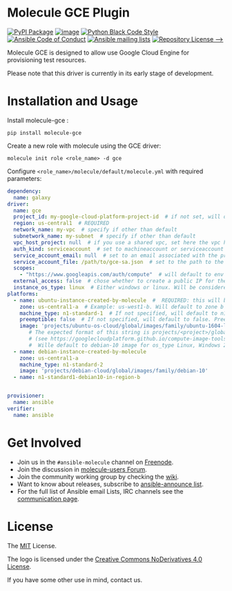 # Molecule GCE Plugin
[![PyPI Package][]][1] [![image][]][2] [![Python Black Code Style][]][3] [![Ansible Code of Conduct][]][4] [![Ansible mailing lists][]][5] [![Repository License -->][]][6]

  [PyPI Package]: https://badge.fury.io/py/molecule-gce.svg
  [1]: https://badge.fury.io/py/molecule-gce
  [image]: https://zuul-ci.org/gated.svg
  [2]: https://dashboard.zuul.ansible.com/t/ansible/builds?project=ansible-community/molecule-gce
  [Python Black Code Style]: https://img.shields.io/badge/code%20style-black-000000.svg
  [3]: https://github.com/python/black
  [Ansible Code of Conduct]: https://img.shields.io/badge/Code%20of%20Conduct-Ansible-silver.svg
  [4]: https://docs.ansible.com/ansible/latest/community/code_of_conduct.html
  [Ansible mailing lists]: https://img.shields.io/badge/Mailing%20lists-Ansible-orange.svg
  [5]: https://docs.ansible.com/ansible/latest/community/communication.html#mailing-list-information
  [Repository License -->]: https://img.shields.io/badge/license-MIT-brightgreen.svg
  [6]: LICENSE

Molecule GCE is designed to allow use Google Cloud Engine for
provisioning test resources.

Please note that this driver is currently in its early stage of development.

# Installation and Usage

Install molecule-gce :
```
pip install molecule-gce
```

Create a new role with molecule using the GCE driver:
```
molecule init role <role_name> -d gce
```

Configure `<role_name>/molecule/default/molecule.yml` with required parameters:

```yaml
dependency:
  name: galaxy
driver:
  name: gce
  project_id: my-google-cloud-platform-project-id  # if not set, will default to env GCE_PROJECT_ID
  region: us-central1  # REQUIRED
  network_name: my-vpc  # specify if other than default
  subnetwork_name: my-subnet  # specify if other than default
  vpc_host_project: null  # if you use a shared vpc, set here the vpc host project. In that case, your GCP user needs the necessary permissions in the host project, see https://cloud.google.com/vpc/docs/shared-vpc#iam_in_shared_vpc
  auth_kind: serviceaccount  # set to machineaccount or serviceaccount or application - if set to null will read env GCP_AUTH_KIND
  service_account_email: null  # set to an email associated with the project - if set to null, will default to GCP_SERVICE_ACCOUNT_EMAIL. Should not be set if using auth_kind serviceaccount.
  service_account_file: /path/to/gce-sa.json  # set to the path to the JSON credentials file - if set to null, will default to env GCP_SERVICE_ACCOUNT_FILE
  scopes:
    - "https://www.googleapis.com/auth/compute"  # will default to env GCP_SCOPES, https://www.googleapis.com/auth/compute is the minimum required scope.
  external_access: false  # chose whether to create a public IP for the VM or not - default is private IP only
  instance_os_type: linux  # Either windows or linux. Will be considered linux by default. You can NOT mix Windows and Linux VMs in the same scenario.
platforms:
  - name: ubuntu-instance-created-by-molecule  #  REQUIRED: this will be your VM name
    zone: us-central1-a  # Example: us-west1-b. Will default to zone b of region defined in driver (some regions do not have a zone-a)
    machine_type: n1-standard-1  # If not specified, will default to n1-standard-1
    preemptible: false  # If not specified, will default to false. Preemptible instances have no SLA, in case of resource shortage in the zone they might get destroyed (or not be created) without warning, and will always be terminated after 24 hours. But they cost less and will mitigate the financial consequences of a PAYG licenced VM that would be forgotten.
    image: 'projects/ubuntu-os-cloud/global/images/family/ubuntu-1604-lts'  # Points to an image, you can get a list of available images with command 'gcloud compute images list'.
       # The expected format of this string is projects/<project>/global/images/family/<family-name>
       # (see https://googlecloudplatform.github.io/compute-image-tools/daisy-automating-image-creation.html)
       #  Wille default to debian-10 image for os_type Linux, Windows 2019 for os_type Windows
  - name: debian-instance-created-by-molecule
    zone: us-central1-a
    machine_type: n1-standard-2
    image: 'projects/debian-cloud/global/images/family/debian-10'
  - name: n1-standard1-debian10-in-region-b


provisioner:
  name: ansible
verifier:
  name: ansible
```

# Get Involved

* Join us in the ``#ansible-molecule`` channel on [Freenode](https://freenode.net).
* Join the discussion in [molecule-users Forum](https://groups.google.com/forum/#!forum/molecule-users).
* Join the community working group by checking the [wiki](https://github.com/ansible/community/wiki/Molecule).
* Want to know about releases, subscribe to [ansible-announce list](https://groups.google.com/group/ansible-announce).
* For the full list of Ansible email Lists, IRC channels see the
  [communication page](https://docs.ansible.com/ansible/latest/community/communication.html).

# License

The [MIT](https://github.com/ansible-community/molecule-gce/blob/main/LICENSE) License.

The logo is licensed under the [Creative Commons NoDerivatives 4.0 License](https://creativecommons.org/licenses/by-nd/4.0/).

If you have some other use in mind, contact us.
